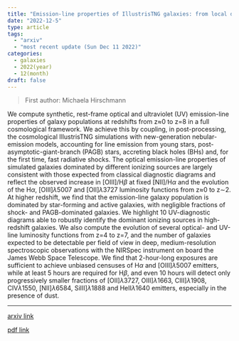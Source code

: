 ```yaml
---
title: "Emission-line properties of IllustrisTNG galaxies: from local diagnostic diagrams to high-redshift predictions for JWST"
date: "2022-12-5"
type: article
tags:
  - "arxiv"
  - "most recent update (Sun Dec 11 2022)"
categories:
  - galaxies
  - 2022(year)
  - 12(month)
draft: false
---
```


> First author: Michaela Hirschmann

 We compute synthetic, rest-frame optical and ultraviolet (UV) emission-line
properties of galaxy populations at redshifts from z$\approx$0 to z=8 in a full
cosmological framework. We achieve this by coupling, in post-processing, the
cosmological IllustrisTNG simulations with new-generation nebular-emission
models, accounting for line emission from young stars,
post-asymptotic-giant-branch (PAGB) stars, accreting black holes (BHs) and, for
the first time, fast radiative shocks. The optical emission-line properties of
simulated galaxies dominated by different ionizing sources are largely
consistent with those expected from classical diagnostic diagrams and reflect
the observed increase in [OIII]/H$\beta$ at fixed [NII]/H$\alpha$ and the
evolution of the H$\alpha$, [OIII]$\lambda5007$ and [OII]$\lambda3727$
luminosity functions from z$\approx$0 to z$\sim$2. At higher redshift, we find
that the emission-line galaxy population is dominated by star-forming and
active galaxies, with negligible fractions of shock- and PAGB-dominated
galaxies. We highlight 10 UV-diagnostic diagrams able to robustly identify the
dominant ionizing sources in high-redshift galaxies. We also compute the
evolution of several optical- and UV-line luminosity functions from z=4 to z=7,
and the number of galaxies expected to be detectable per field of view in deep,
medium-resolution spectroscopic observations with the NIRSpec instrument on
board the James Webb Space Telescope. We find that 2-hour-long exposures are
sufficient to achieve unbiased censuses of H$\alpha$ and [OIII]$\lambda5007$
emitters, while at least 5 hours are required for H$\beta$, and even 10 hours
will detect only progressively smaller fractions of [OII]$\lambda3727$,
OIII]$\lambda1663$, CIII]$\lambda1908$, CIV$\lambda1550$, [NII]$\lambda6584$,
SiIII]$\lambda1888$ and HeII$\lambda1640$ emitters, especially in the presence
of dust.

---
[arxiv link](http://arxiv.org/abs/2212.02522v1)

[pdf link](http://arxiv.org/pdf/2212.02522v1)